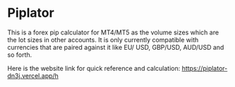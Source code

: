 # Piplator

This is a forex pip calculator for MT4/MT5 as the volume sizes 
which are the lot sizes in other accounts. It is only currently 
compatible with currencies that are paired against it like EU/
USD, GBP/USD, AUD/USD and so forth.

Here is the website link for quick reference and calculation: 
https://piplator-dn3j.vercel.app/h